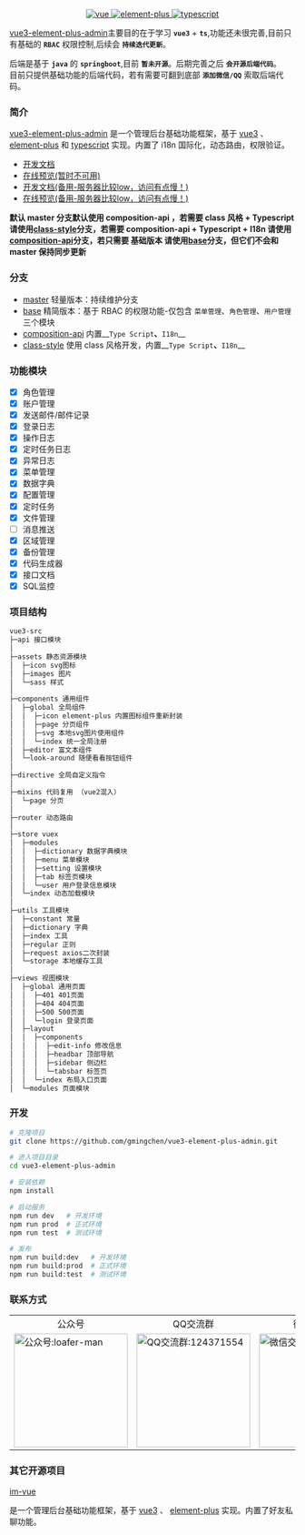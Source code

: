 <p align="center">
  <a href="https://github.com/vuejs/vue-next">
    <img src="https://img.shields.io/badge/vue-3.0-brightgreen.svg" alt="vue">
  </a>
  <a href="https://github.com/element-plus/element-plus">
    <img src="https://img.shields.io/badge/element--plus-1.x-brightgreen.svg" alt="element-plus">
  </a>
  <a href="https://github.com/microsoft/TypeScript">
    <img src="https://img.shields.io/badge/typescript-4.x-brightgreen.svg" alt="typescript">
  </a>
</p>

[vue3-element-plus-admin](https://github.com/gmingchen/vue3-element-plus-admin)主要目的在于学习 __`vue3`__ + __`ts`__,功能还未很完善,目前只有基础的 __`RBAC`__ 权限控制,后续会 __`持续迭代更新`__。

后端是基于 __`java`__ 的 __`springboot`__,目前 __`暂未开源`__。后期完善之后 __`会开源后端代码`__。<br>
目前只提供基础功能的后端代码，若有需要可翻到底部 __`添加微信/QQ`__ 索取后端代码。

### 简介

[vue3-element-plus-admin](https://github.com/gmingchen/vue3-element-plus-admin) 是一个管理后台基础功能框架，基于 [vue3](https://github.com/vuejs/vue-next) 、 [element-plus](https://github.com/element-plus/element-plus) 和 [typescript](https://github.com/microsoft/TypeScript) 实现。内置了 i18n 国际化，动态路由，权限验证。

- [开发文档](https://gmingchen.github.io/vue3-element-plus-admin-doc/)
- [在线预览(暂时不可用)](https://gmingchen.github.io/vue3-element-plus-admin/index.html)
- [开发文档(备用-服务器比较low，访问有点慢！)](http://139.196.182.46:8805/docs/)
- [在线预览(备用-服务器比较low，访问有点慢！)](http://139.196.182.46:8805)

**默认 master 分支默认使用 composition-api ，若需要 class 风格 + Typescript 请使用[class-style](https://github.com/1240235512/vue3/tree/class-style)分支，若需要 composition-api + Typescript + I18n 请使用[composition-api](https://github.com/1240235512/vue3/tree/composition-api)分支，若只需要 基础版本 请使用[base](https://github.com/1240235512/vue3/tree/base)分支，但它们不会和 master 保持同步更新**

### 分支
- [master](https://github.com/gmingchen/vue3-element-plus-admin/tree/master) 轻量版本：持续维护分支
- [base](https://github.com/gmingchen/vue3-element-plus-admin/tree/base) 精简版本：基于 RBAC 的权限功能-仅包含 `菜单管理`、`角色管理`、`用户管理` 三个模块
- [composition-api](https://github.com/1240235512/vue3/tree/composition-api) 内置__`Type Script`__、__`I18n`__
- [class-style](https://github.com/1240235512/vue3/tree/class-style) 使用 class 风格开发，内置__`Type Script`__、__`I18n`__

### 功能模块

- [X] 角色管理
- [X] 账户管理
- [X] 发送邮件/邮件记录
- [X] 登录日志
- [X] 操作日志
- [X] 定时任务日志
- [X] 异常日志
- [X] 菜单管理
- [X] 数据字典
- [X] 配置管理
- [X] 定时任务
- [X] 文件管理
- [ ] 消息推送
- [X] 区域管理
- [X] 备份管理
- [X] 代码生成器
- [X] 接口文档
- [X] SQL监控

### 项目结构

```bash
vue3-src
├─api 接口模块
│
├─assets 静态资源模块
│  ├─icon svg图标
│  ├─images 图片
│  └─sass 样式
│ 
├─components 通用组件
│  ├─global 全局组件
│  │  ├─icon element-plus 内置图标组件重新封装
│  │  ├─page 分页组件
│  │  ├─svg 本地svg图片使用组件
│  │  └─index 统一全局注册
│  ├─editor 富文本组件
│  └─look-around 随便看看按钮组件
│ 
├─directive 全局自定义指令
│ 
├─mixins 代码复用 （vue2混入）
│  └─page 分页
│ 
├─router 动态路由
│ 
├─store vuex
│  ├─modules
│  │  ├─dictionary 数据字典模块
│  │  ├─menu 菜单模块
│  │  ├─setting 设置模块
│  │  ├─tab 标签页模块
│  │  └─user 用户登录信息模块
│  └─index 动态加载模块
│ 
├─utils 工具模块
│  ├─constant 常量
│  ├─dictionary 字典
│  ├─index 工具
│  ├─regular 正则
│  ├─request axios二次封装
│  └─storage 本地缓存工具
│
├─views 视图模块
│  ├─global 通用页面
│  │  ├─401 401页面
│  │  ├─404 404页面
│  │  ├─500 500页面
│  │  └─login 登录页面
│  ├─layout
│  │  ├─components
│  │  │  ├─edit-info 修改信息
│  │  │  ├─headbar 顶部导航
│  │  │  ├─sidebar 侧边栏
│  │  │  └─tabsbar 标签页
│  │  └─index 布局入口页面
│  └─modules 页面模块

```

### 开发

```bash
# 克隆项目
git clone https://github.com/gmingchen/vue3-element-plus-admin.git

# 进入项目目录
cd vue3-element-plus-admin

# 安装依赖
npm install

# 启动服务
npm run dev   # 开发环境
npm run prod  # 正式环境
npm run test  # 测试环境

# 发布
npm run build:dev   # 开发环境
npm run build:prod  # 正式环境
npm run build:test  # 测试环境
```

### 联系方式

<table>
  <tr align="center">
    <td>公众号</td>
    <td>QQ交流群</td>
    <td>微信交流群</td>
    <td>微信</td>
    <td>QQ</td>
  </tr>
  <tr>
    <td>
      <img src="http://139.196.182.46:8800/material/official-account-qr-code.jpg" width="200px" title="公众号" alt="公众号:loafer-man" />
    </td>
    <td>
      <img src="http://139.196.182.46:8800/material/qq-group-qr-code.jpg" width="200px" title="QQ交流群" alt="QQ交流群:124371554" />
    </td>
    <td>
      <img src="http://139.196.182.46:8800/material/wechat-group-qr-code" width="200px" title="微信交流群" alt="微信交流群:124371554" />
    </td>
    <td>
      <img src="http://139.196.182.46:8800/material/wechat-qr-code-1.jpg" width="200px" title="微信" alt="微信:Gy1240235512" />
    </td>
    <td>
      <img src="http://139.196.182.46:8800/material/qq-qr-code.jpg" width="200px" title="QQ" alt="QQ:1240235512" />
    </td>
  </tr>
</table>

### 其它开源项目

[im-vue](https://github.com/gmingchen/im-vue)

是一个管理后台基础功能框架，基于 [vue3](https://github.com/vuejs/vue-next) 、 [element-plus](https://github.com/element-plus/element-plus) 实现。内置了好友私聊功能。